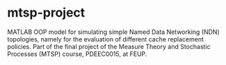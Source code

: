 mtsp-project
============

MATLAB OOP model for simulating simple Named Data Networking (NDN) topologies, namely for the evaluation of different cache replacement policies. Part of the final project of the Measure Theory and Stochastic Processes (MTSP) course, PDEEC0015, at FEUP.
